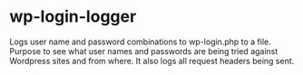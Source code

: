 # wp-login-logger
Logs user name and password combinations to wp-login.php to a file.  Purpose to see what user names and passwords are being tried against Wordpress sites and from where.  It also logs all request headers being sent.
